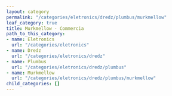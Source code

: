 ```yaml
---
layout: category
permalink: "/categories/eletronics/dredz/plumbus/murkmellow"
leaf_category: true
title: Murkmellow - Commercia
path_to_this_category:
- name: Eletronics
  url: "/categories/eletronics"
- name: Dredz
  url: "/categories/eletronics/dredz"
- name: Plumbus
  url: "/categories/eletronics/dredz/plumbus"
- name: Murkmellow
  url: "/categories/eletronics/dredz/plumbus/murkmellow"
child_categories: []
---
```

